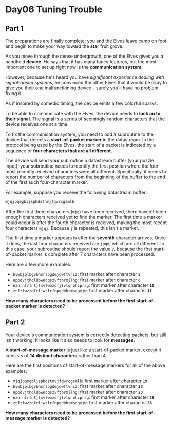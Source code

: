 # Day06 Tuning Trouble

## Part 1

The preparations are finally complete; you and the Elves leave camp on foot and begin to make your way toward the **star** fruit grove.

As you move through the dense undergrowth, one of the Elves gives you a handheld **device**. He says that it has many fancy features, but the most important one to set up right now is the **communication system.**

However, because he's heard you have *significant experience dealing with signal-based systems*, he convinced the other Elves that it would be okay to give you their one malfunctioning device - surely you'll have no problem fixing it.

As if inspired by comedic timing, the device emits a few colorful sparks.

To be able to communicate with the Elves, the device needs to **lock on to their signal**. The signal is a series of seemingly-random characters that the device receives one at a time.

To fix the communication system, you need to add a subroutine to the device that detects a **start-of-packet marker** in the datastream. In the protocol being used by the Elves, the start of a packet is indicated by a sequence of **four characters that are all different.**

The device will send your subroutine a datastream buffer (your puzzle input); your subroutine needs to identify the first position where the four most recently received characters were all different. Specifically, it needs to report the number of characters from the beginning of the buffer to the end of the first such four-character marker.

For example, suppose you receive the following datastream buffer:

```txt
mjqjpqmgbljsphdztnvjfqwrcgsmlb
```

After the first three characters (`mjq`) have been received, there haven't been enough characters received yet to find the marker. The first time a marker could occur is after the fourth character is received, making the most recent four characters `mjqj`. Because `j` is repeated, this isn't a marker.

The first time a marker appears is after the **seventh** character arrives. Once it does, the last four characters received are `jpqm`, which are all different. In this case, your subroutine should report the value **`7`**, because the first start-of-packet marker is complete after 7 characters have been processed.

Here are a few more examples:

- `bvwbjplbgvbhsrlpgdmjqwftvncz`: first marker after character **`5`**
- `nppdvjthqldpwncqszvftbrmjlhg`: first marker after character **`6`**
- `nznrnfrfntjfmvfwmzdfjlvtqnbhcprsg`: first marker after character **`10`**
- `zcfzfwzzqfrljwzlrfnpqdbhtmscgvjw`: first marker after character **`11`**

**How many characters need to be processed before the first start-of-packet marker is detected?**

## Part 2

Your device's communication system is correctly detecting packets, but still isn't working. It looks like it also needs to look for **messages**.

A **start-of-message marker** is just like a start-of-packet marker, except it consists of **14 distinct characters** rather than 4.

Here are the first positions of start-of-message markers for all of the above examples:

- `mjqjpqmgbljsphdztnvjfqwrcgsmlb`: first marker after character **`19`**
- `bvwbjplbgvbhsrlpgdmjqwftvncz`: first marker after character **`23`**
- `nppdvjthqldpwncqszvftbrmjlhg`: first marker after character **`23`**
- `nznrnfrfntjfmvfwmzdfjlvtqnbhcprsg`: first marker after character **`29`**
- `zcfzfwzzqfrljwzlrfnpqdbhtmscgvjw`: first marker after character **`26`**

**How many characters need to be processed before the first start-of-message marker is detected?**
